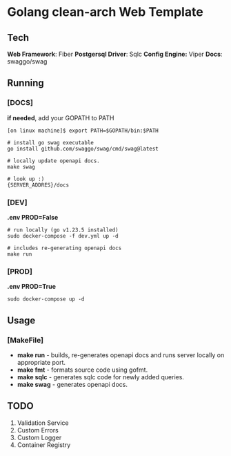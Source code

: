 # Golang clean-arch Web Template

## **Tech**
**Web Framework**: Fiber
**Postgersql Driver**: Sqlc
**Config Engine:** Viper
**Docs**: swaggo/swag

## **Running**
### [DOCS]
**if needed**, add your GOPATH to PATH 
```shell
[on linux machine]$ export PATH=$GOPATH/bin:$PATH

```
```shell
# install go swag executable
go install github.com/swaggo/swag/cmd/swag@latest

# locally update openapi docs.
make swag

# look up :)
{SERVER_ADDRES}/docs
```

### [DEV]
**.env PROD=False**
```shell
# run locally (go v1.23.5 installed)
sudo docker-compose -f dev.yml up -d

# includes re-generating openapi docs
make run
```
### [PROD] 
**.env PROD=True**
```shell
sudo docker-compose up -d
```


## **Usage**

### [MakeFile]

- **make run** - builds, re-generates openapi docs and runs server locally on appropriate port.
- **make fmt** - formats source code using gofmt. 
- **make sqlc** - generates sqlc code for newly added queries.
- **make swag** - generates openapi docs.


## TODO
1) Validation Service
2) Custom Errors
3) Custom Logger
4) Container Registry


